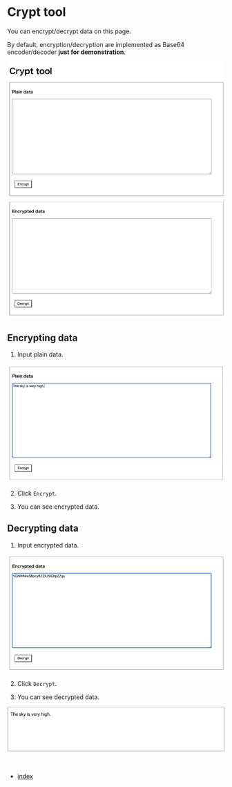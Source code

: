 # Crypt tool

You can encrypt/decrypt data on this page.

By default, encryption/decryption are implemented as Base64 encoder/decoder **just for demonstration**.

![](../_images/crypt_tool.png)

## Encrypting data

1. Input plain data.

![](../_images/input_plain_data.png)

2. Click `Encrypt`.

3. You can see encrypted data.

## Decrypting data

1. Input encrypted data.

![](../_images/input_encrypted_data.png)

2. Click `Decrypt`.

3. You can see decrypted data.

![](../_images/decrypted_data.png)

<br>

- [index](../index.md)

<br>
